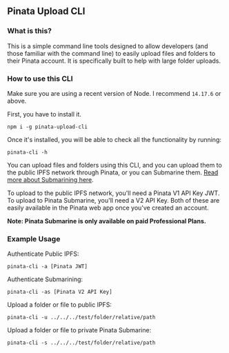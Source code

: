 ## Pinata Upload CLI

### What is this?

This is a simple command line tools designed to allow developers (and those familiar with the command line) to easily upload files and folders to their Pinata account. It is specifically built to help with large folder uploads. 

### How to use this CLI

Make sure you are using a recent version of Node. I recommend `14.17.6` or above.

First, you have to install it.

`npm i -g pinata-upload-cli`

Once it's installed, you will be able to check all the functionality by running: 

`pinata-cli -h` 

You can upload files and folders using this CLI, and you can upload them to the public IPFS network through Pinata, or you can Submarine them. [Read more about Submarining here](https://www.pinata.cloud/blog/introducing-submarining-what-it-is-why-you-need-it). 

To upload to the public IPFS network, you'll need a Pinata V1 API Key JWT. To upload to Pinata Submarine, you'll need a V2 API Key. Both of these are easily available in the Pinata web app once you've created an account. 

**Note: Pinata Submarine is only available on paid Professional Plans.**

### Example Usage 

Authenticate Public IPFS: 

```
pinata-cli -a [Pinata JWT]
```

Authenticate Submarining: 

```
pinata-cli -as [Pinata V2 API Key]
```

Upload a folder or file to public IPFS: 

```
pinata-cli -u ../../../test/folder/relative/path
```

Upload a folder or file to private Pinata Submarine: 

```
pinata-cli -s ../../../test/folder/relative/path
```
